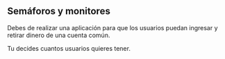 ## Semáforos y monitores
Debes de realizar una aplicación para que los usuarios puedan ingresar y retirar dinero de una cuenta común.

Tu decides cuantos usuarios quieres tener. 